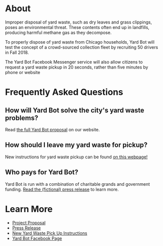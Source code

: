 # About

Improper disposal of yard waste, such as dry leaves and grass clippings, poses an environmental threat. These contents often end up in landfills, producing harmful methane gas as they decompose.

To properly dispose of yard waste from Chicago households, Yard Bot will test the concept of a crowd-sourced collection fleet by recruiting 50 drivers in Fall 2018.

The Yard Bot Facebook Messenger service will also allow citizens to request a yard waste pickup in 20 seconds, rather than five minutes by phone or website

# Frequently Asked Questions

## How will Yard Bot solve the city's yard waste problems?
Read [the full Yard Bot proposal](proposal) on our website.

## How should I leave my yard waste for pickup?
New instructions for yard waste pickup can be found [on this webpage!](instructions)

## Who pays for Yard Bot?
Yard Bot is run with a combination of charitable grands and government funding. [Read the (fictional) press release](pressrelease) to learn more.

# Learn More
* [Project Proposal](proposal)
* [Press Release](pressrelease)
* [New Yard Waste Pick Up Instructions](instructions)
* <a href="https://fb.me/yardbot" title="Yard Bot Facebook Page">Yard Bot Facebook Page</a>
